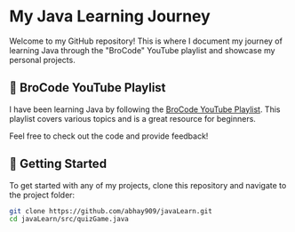 # My Java Learning Journey

Welcome to my GitHub repository! This is where I document my journey of learning Java through the "BroCode" YouTube playlist and showcase my personal projects.

## 🎥 BroCode YouTube Playlist

I have been learning Java by following the [BroCode YouTube Playlist](https://youtu.be/xTtL8E4LzTQ?si=ICxsQNRMjLp5doK9). This playlist covers various topics and is a great resource for beginners.

Feel free to check out the code and provide feedback!

## 🚀 Getting Started

To get started with any of my projects, clone this repository and navigate to the project folder:

```bash
git clone https://github.com/abhay909/javaLearn.git
cd javaLearn/src/quizGame.java
